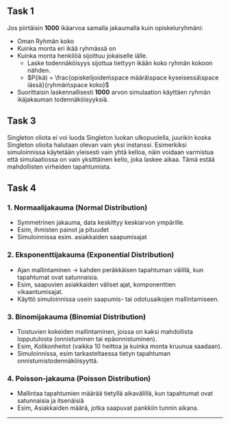 ## Task 1

Jos piirtäisin __1000__ ikäarvoa samalla jakaumalla kuin opiskeluryhmäni:   
- Oman Ryhmän koko
- Kuinka monta eri ikää ryhmässä on
- Kuinka monta henkilöä sijoittuu jokaiselle iälle.
    - Laske todennäköisyys sijottua tiettyyn ikään koko ryhmän kokoon nähden.   
    - $P(ikä) = \frac{opiskelijoiden\space määrä\space kyseisessä\space iässä}{ryhmän\space koko}$
- Suorittaisin laskennallisesti __1000__ arvon simulaation käyttäen ryhmän ikäjakauman todennäköisyyksiä.

## Task 3
Singleton oliota ei voi luoda Singleton luokan ulkopuolella, juurikin koska Singleton olioita halutaan olevan vain
yksi instanssi. Esimerkiksi simuloinnissa käytetään yleisesti vain yhtä kelloa, näin voidaan varmistua että
simulaatiossa on vain yksittäinen kello, joka laskee aikaa. Tämä estää mahdollisten virheiden tapahtumista.

## Task 4

### 1. Normaalijakauma (Normal Distribution)
 - Symmetrinen jakauma, data keskittyy keskiarvon ympärille.
 - Esim, ihmisten painot ja pituudet
 - Simuloinnissa esim. asiakkaiden saapumisajat


### 2. Eksponenttijakauma (Exponential Distribution)
- Ajan mallintaminen -> kahden peräkkäisen tapahtuman välillä, kun tapahtumat ovat satunnaisia.
- Esim, saapuvien asiakkaiden väliset ajat, komponenttien vikaantumisajat.
- Käyttö simuloinnissa usein saapumis- tai odotusaikojen mallintamiseen.


### 3. Binomijakauma (Binomial Distribution)
- Toistuvien kokeiden mallintaminen, joissa on kaksi mahdollista lopputulosta (onnistuminen tai epäonnistuminen).
- Esim, Kolikonheitot (vaikka 10 heittoa ja kuinka monta kruunua saadaan).
- Simuloinnissa, esim tarkasteltaessa tietyn tapahtuman onnistumistodennäköisyyttä.

### 4. Poisson-jakauma (Poisson Distribution)
- Mallintaa tapahtumien määrää tietyllä aikavälillä, kun tapahtumat ovat satunnaisia ja itsenäisiä
- Esim, Asiakkaiden määrä, jotka saapuvat pankkiin tunnin aikana.
___